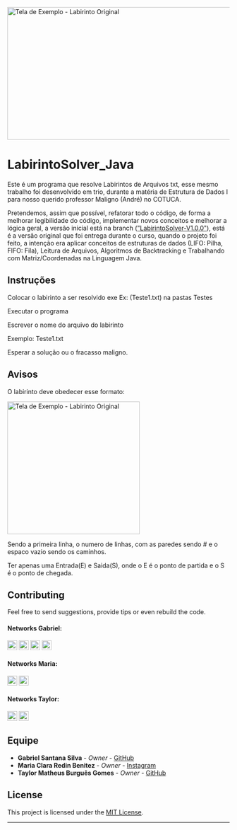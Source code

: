 [<div align=left><img alt="Tela de Exemplo - Labirinto Original" src="https://user-images.githubusercontent.com/53992405/169705226-1ae01f20-c97c-46ca-ae0b-a62c72531202.png" height="300" width="700"/> </div>][labirinto_1]

# LabirintoSolver_Java

Este é um programa que resolve Labirintos de Arquivos txt, esse mesmo trabalho foi desenvolvido em trio, durante a matéria de Estrutura de Dados I para nosso querido professor Maligno (André) no COTUCA.

Pretendemos, assim que possível, refatorar todo o código, de forma a melhorar legibilidade do código, implementar novos conceitos e melhorar a lógica geral, a versão inicial está na branch (["LabirintoSolver-V1.0.0"][initialbranch]), está é a versão original que foi entrega durante o curso, quando o projeto foi feito, a intenção era aplicar conceitos de estruturas de dados (LIFO: Pilha, FIFO: Fila), Leitura de Arquivos, Algoritmos de Backtracking e Trabalhando com Matriz/Coordenadas na Linguagem Java.

## Instruções

Colocar o labirinto a ser resolvido exe Ex: (Teste1.txt) na pastas Testes

Executar o programa

Escrever o nome do arquivo do labirinto

Exemplo: Teste1.txt

Esperar a solução ou o fracasso maligno.

## Avisos

O labirinto deve obedecer esse formato:

[<div align=left><img alt="Tela de Exemplo - Labirinto Original" src="https://user-images.githubusercontent.com/53992405/169706266-724e2a27-54f2-4550-b677-b336b8f74b31.png" height="300" width="300"/> </div>][labirinto_2]

Sendo a primeira linha, o numero de linhas, com as paredes sendo # e o espaco vazio sendo os caminhos.

Ter apenas uma Entrada(E) e Saida(S), onde o E é o ponto de partida e o S é o ponto de chegada.

## Contributing

Feel free to send suggestions, provide tips or even rebuild the code.

#### Networks Gabriel:

[<img alt="GitHub followers Gabriel" src="https://img.shields.io/github/followers/PuniGC?label=Follow&style=social" height="22" title="Follow me"/>][github]
[<img alt="Instagram Gabriel" src="https://img.shields.io/badge/Instagram-E4405F?style=for-the-badge&logo=instagram&logoColor=white&link=instagram.com/gabrielsants_dev/" height="22" />](https://www.instagram.com/gabrielsants_dev/)
[<img alt="Mail to Gabriel" src="https://img.shields.io/badge/-Gmail-c14438?style=flat&logo=Gmail&logoColor=white" height="22" title="gabriel04.ok@gmail.com" />][email]
[<img alt="Linkedin Gabriel" src="https://img.shields.io/badge/-LinkedIn-blue?style=flat-square&logo=Linkedin&logoColor=white&link=https://www.linkedin.com/in/gabriel-santana-silva-1205461a3/" height="22" />][linkedin]

#### Networks Maria:

[<img alt="GitHub followers Maria" src="https://img.shields.io/github/followers/mariaxuxu?label=Follow&style=social" height="22" title="Follow me"/>](https://www.instagram.com/https.mariiax/)
[<img alt="Instagram Maria" src="https://img.shields.io/badge/Instagram-E4405F?style=for-the-badge&logo=instagram&logoColor=white&link=instagram.com/https.mariiax/" height="22" />](https://www.instagram.com/https.mariiax/)

#### Networks Taylor:

[<img alt="GitHub followers Taylor" src="https://img.shields.io/github/followers/taylorburgues?label=Follow&style=social" height="22" title="Follow me"/>](https://github.com/taylorburgues)
[<img alt="Instagram Taylor" src="https://img.shields.io/badge/Instagram-E4405F?style=for-the-badge&logo=instagram&logoColor=white&link=instagram.com/theo_burgues/" height="22" />](https://www.instagram.com/theo_burgues/)

## Equipe

* **Gabriel Santana Silva** - *Owner* - [GitHub](https://github.com/PuniGC)
* **Maria Clara Redin Benitez** - *Owner* - [Instagram](https://www.instagram.com/https.mariiax/)
* **Taylor Matheus Burguês Gomes** - *Owner* - [GitHub](https://github.com/taylorburgues)

## License

This project is licensed under the [MIT License][license].

---
[github]: https://github.com/PuniGC
[linkedin]: https://www.linkedin.com/in/gabriel-santana-silva-1205461a3/
[email]: mailto:gabriel04.ok@gmail.com
[discord]: https://discords.com/bio/p/punidc
[license]: LICENSE
[labirinto_1]: https://user-images.githubusercontent.com/53992405/169705226-1ae01f20-c97c-46ca-ae0b-a62c72531202.png
[labirinto_2]: https://user-images.githubusercontent.com/53992405/169706266-724e2a27-54f2-4550-b677-b336b8f74b31.png
[initialbranch]: https://github.com/PuniGC/LabirintoSolver_Java/tree/LabirintoSolver-V1.0.0
